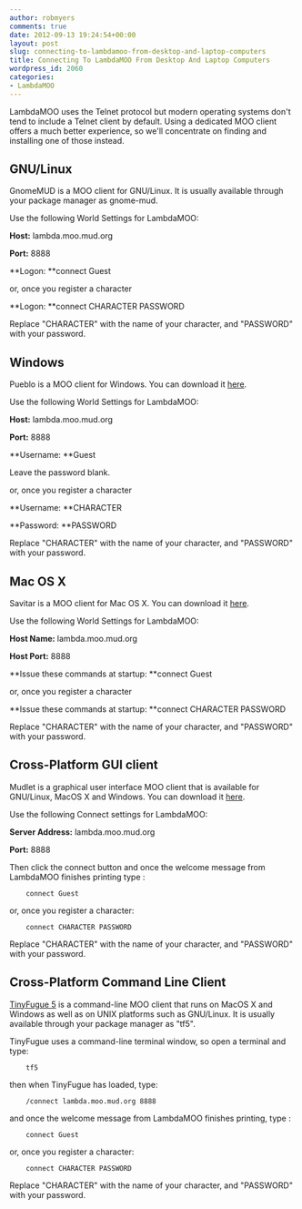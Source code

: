 ```yaml
---
author: robmyers
comments: true
date: 2012-09-13 19:24:54+00:00
layout: post
slug: connecting-to-lambdamoo-from-desktop-and-laptop-computers
title: Connecting To LambdaMOO From Desktop And Laptop Computers
wordpress_id: 2060
categories:
- LambdaMOO
---
```


LambdaMOO uses the Telnet protocol but modern operating systems don't tend to include a Telnet client by default. Using a dedicated MOO client offers a much better experience, so we'll concentrate on finding and installing one of those instead.



## GNU/Linux



GnomeMUD is a MOO client for GNU/Linux. It is usually available through your package manager as gnome-mud.

Use the following World Settings for LambdaMOO:

**Host:** lambda.moo.mud.org

**Port:** 8888

**Logon: **connect Guest

or, once you register a character

**Logon: **connect CHARACTER PASSWORD

Replace "CHARACTER" with the name of your character, and "PASSWORD" with your password.



## Windows



Pueblo is a MOO client for Windows. You can download it [here](http://pueblo.sourceforge.net/pueblo/).

Use the following World Settings for LambdaMOO:

**Host:** lambda.moo.mud.org

**Port:** 8888

**Username: **Guest

Leave the password blank.

or, once you register a character

**Username: **CHARACTER

**Password: **PASSWORD

Replace "CHARACTER" with the name of your character, and "PASSWORD" with your password.



## Mac OS X



Savitar is a MOO client for Mac OS X. You can download it [here](http://www.heynow.com/savitar/).

Use the following World Settings for LambdaMOO:

**Host Name:** lambda.moo.mud.org

**Host Port:** 8888

**Issue these commands at startup: **connect Guest

or, once you register a character

**Issue these commands at startup: **connect CHARACTER PASSWORD

Replace "CHARACTER" with the name of your character, and "PASSWORD" with your password.



## Cross-Platform GUI client



Mudlet is a graphical user interface MOO client that is available for GNU/Linux, MacOS X and Windows.  You can download it [here](http://www.mudlet.org/download/).

Use the following Connect settings for LambdaMOO:

**Server Address:** lambda.moo.mud.org

**Port:** 8888

Then click the connect button and once the welcome message from LambdaMOO finishes printing type :


    
        connect Guest



or, once you register a character:


    
        connect CHARACTER PASSWORD



Replace "CHARACTER" with the name of your character, and "PASSWORD" with your password.



## Cross-Platform Command Line Client



[TinyFugue 5](http://tinyfugue.sourceforge.net/) is a command-line MOO client that runs on MacOS X and Windows as well as on UNIX platforms such as GNU/Linux. It is usually available through your package manager as "tf5".

TinyFugue uses a command-line terminal window, so open a terminal and type:


    
        tf5



then when TinyFugue has loaded, type:


    
        /connect lambda.moo.mud.org 8888



and once the welcome message from LambdaMOO finishes printing, type :


    
        connect Guest



or, once you register a character:


    
        connect CHARACTER PASSWORD



Replace "CHARACTER" with the name of your character, and "PASSWORD" with your password.
